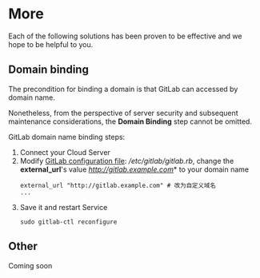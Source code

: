 # More

Each of the following solutions has been proven to be effective and we hope to be helpful to you.

## Domain binding

The precondition for binding a domain is that GitLab can accessed by domain name.

Nonetheless, from the perspective of server security and subsequent maintenance considerations, the **Domain Binding** step cannot be omitted.

GitLab domain name binding steps:

1. Connect your Cloud Server
2. Modify [GitLab configuration file](/zh/stack-components.md#gitlab): */etc/gitlab/gitlab.rb*, change the **external_url**'s value *http://gitlab.example.com** to your domain name
   ```text
   external_url "http://gitlab.example.com" # 改为自定义域名
   ...
   ```
3. Save it and restart Service
   ```
   sudo gitlab-ctl reconfigure
   ```

## Other

Coming soon
